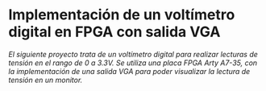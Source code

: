# Implementación de un voltímetro digital en FPGA con salida VGA
_El siguiente proyecto trata de un voltímetro digital para realizar lecturas de tensión en el rango de 0 a 3.3V. Se utiliza una placa FPGA Arty A7-35, con
la implementación de una salida VGA para poder visualizar la lectura de tensión en un monitor._
